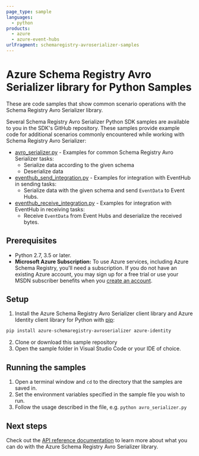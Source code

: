 ```yaml
---
page_type: sample
languages:
  - python
products:
  - azure
  - azure-event-hubs
urlFragment: schemaregistry-avroserializer-samples
---
```


# Azure Schema Registry Avro Serializer library for Python Samples

These are code samples that show common scenario operations with the Schema Registry Avro Serializer library.

Several Schema Registry Avro Serializer Python SDK samples are available to you in the SDK's GitHub repository. These samples provide example code for additional scenarios commonly encountered while working with Schema Registry Avro Serializer:

* [avro_serializer.py][avro_serializer_sample] - Examples for common Schema Registry Avro Serializer tasks:
    * Serialize data according to the given schema
    * Deserialize data
* [eventhub_send_integration.py][eventhub_send_integration_sample] - Examples for integration with EventHub in sending tasks:
    * Serialize data with the given schema and send `EventData` to Event Hubs.
* [eventhub_receive_integration.py][eventhub_receive_integration_sample] - Examples for integration with EventHub in receiving tasks:
    * Receive `EventData` from Event Hubs and deserialize the received bytes.

## Prerequisites
- Python 2.7, 3.5 or later.
- **Microsoft Azure Subscription:**  To use Azure services, including Azure Schema Registry, you'll need a subscription.
If you do not have an existing Azure account, you may sign up for a free trial or use your MSDN subscriber benefits when you [create an account](https://account.windowsazure.com/Home/Index).

## Setup

1. Install the Azure Schema Registry Avro Serializer client library and Azure Identity client library for Python with [pip](https://pypi.org/project/pip/):

```bash
pip install azure-schemaregistry-avroserializer azure-identity
```

2. Clone or download this sample repository
3. Open the sample folder in Visual Studio Code or your IDE of choice.

## Running the samples

1. Open a terminal window and `cd` to the directory that the samples are saved in.
2. Set the environment variables specified in the sample file you wish to run.
3. Follow the usage described in the file, e.g. `python avro_serializer.py`

## Next steps

Check out the [API reference documentation][api_reference] to learn more about
what you can do with the Azure Schema Registry Avro Serializer library.

<!-- LINKS -->
[avro_serializer_sample]: https://github.com/Azure/azure-sdk-for-python/tree/main/sdk/schemaregistry/azure-schemaregistry-avroserializer/samples/avro_serializer.py
[eventhub_send_integration_sample]:  https://github.com/Azure/azure-sdk-for-python/tree/main/sdk/schemaregistry/azure-schemaregistry-avroserializer/samples/eventhub_send_integration.py
[eventhub_receive_integration_sample]:  https://github.com/Azure/azure-sdk-for-python/tree/main/sdk/schemaregistry/azure-schemaregistry-avroserializer/samples/eventhub_receive_integration.py
[api_reference]: https://azuresdkdocs.blob.core.windows.net/$web/python/azure-schemaregistry-avroserializer/latest/index.html
